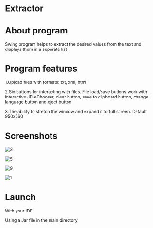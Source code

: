 # Extractor

# About program
Swing program helps to extract the desired values from the text and displays them in a separate list

# Program features
1.Upload files with formats: txt, xml, html

2.Six buttons for interacting with files. File load/save buttons work with interactive JFileChooser, clear button, save to clipboard button, change language button and eject button

3.The ability to stretch the window and expand it to full screen. Default 950x560

# Screenshots

![3](https://user-images.githubusercontent.com/106163465/172500793-b512dbf3-20e5-46f4-8f80-dd14f9385383.jpg)

![5](https://user-images.githubusercontent.com/106163465/172500819-0bbbec91-6f21-4ed5-9e88-6f5b7a9791b3.jpg)

![9](https://user-images.githubusercontent.com/106163465/172500833-1366d7e5-5ec4-420a-8f92-23485e03bd40.jpg)

![1](https://user-images.githubusercontent.com/106163465/173884093-5a411f67-74a2-47d4-b04f-f49bdf9b94a0.jpg)


# Launch
With your IDE

Using a Jar file in the main directory
